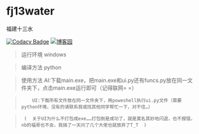 # fj13water
福建十三水

[![Codacy Badge](https://api.codacy.com/project/badge/Grade/8a589791d4d740a1ac678a01119caa8d)](https://www.codacy.com/manual/lsyqlelel/fj13water?utm_source=github.com&amp;utm_medium=referral&amp;utm_content=lsyqlelel/fj13water&amp;utm_campaign=Badge_Grade)
[![博客园](https://img.shields.io/badge/%E5%8D%9A%E5%AE%A2%E5%9B%AD-lsyqlelel-brightgreen.svg)](https://www.cnblogs.com/lsyqlelel/p/11749841.html)

>运行环境 windows

>编译方法 python

>使用方法 AI:下载main.exe，把main.exe和ui.py还有funcs.py放在同一文件夹下，点击main.exe运行即可（记得联网= =）

>         UI:下载所有文件放在同一文件夹下，用poweshell执行ui.py文件（需要python环境，没有的请联系我或找其他同学帮忙一下，对不住…）

>      (  关于UI为什么不打包成exe……打包倒是成功了，就是莫名其妙地闪退，也不报错，nb的福哥也不会，我搞了一天问了几个大佬也就放弃了T_T  )
